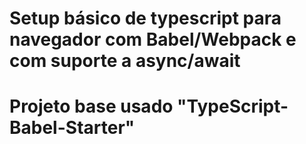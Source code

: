 # Setup básico de typescript para navegador com Babel/Webpack e com suporte a async/await

# Projeto base usado "TypeScript-Babel-Starter"